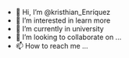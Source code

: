 - 👋 Hi, I’m @kristhian_Enríquez
- 👀 I’m interested in learn more
- 🌱 I’m currently in university
- 💞️ I’m looking to collaborate on ...
- 📫 How to reach me ...

<!---
kmenriquezc1/kmenriquezc1 is a ✨ special ✨ repository because its `README.md` (this file) appears on your GitHub profile.
You can click the Preview link to take a look at your changes.
--->
